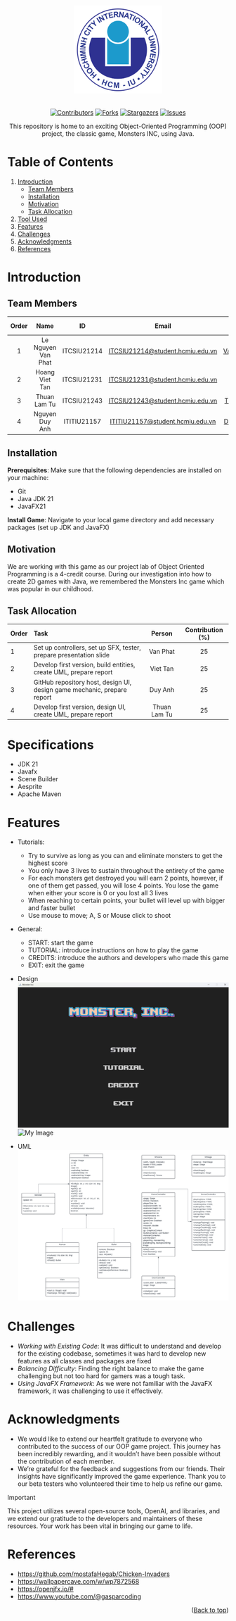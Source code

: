 <div id="header" align="center">
<!-- PROJECT LOGO -->
   <img src="./assets/logo/logo.png" alt="Logo" width="200" height="200">
</div>
</br>

<!-- Shield.io Badges -->
<div align="center">
	
[![Contributors][contributors-shield]][contributors-url]
[![Forks][forks-shield]][forks-url]
[![Stargazers][stars-shield]][stars-url]
[![Issues][issues-shield]][issues-url]

</div>


<!-- Welcome line -->
<p align="center">
  This repository is home to an exciting Object-Oriented Programming (OOP) project, the classic game, Monsters INC, using Java.
</p>

<!-- TABLE OF CONTENTS -->
# Table of Contents
  <ol>
    <li>
      <a href="#Introduction">Introduction</a>
      <ul>
        <li><a href="#Team-members">Team Members</a></li>
	<li><a href="#installation">Installation</a></li>
	<li><a href="#motivation">Motivation</a></li>
	<li><a href="#task-allocation">Task Allocation</a></li>      
      </ul>
    </li>
    <li><a href="#Tool-Used">Tool Used</a></li>
    <li><a href="#features">Features</a></li>
    <li><a href="#challenges">Challenges</a></li>
    <li><a href="#acknowledgments">Acknowledgments</a></li>
    <li><a href="#references">References</a></li>
  </ol>

<!-- ABOUT THE PROJECT -->
# Introduction 
<p align="justify">

</p>

<!-- TEAM MEMBERS -->
## Team Members 

| Order |         Name          |     ID      |                  Email                  |                       Github account                        |                              Facebook                              |
| :---: | :-------------------: | :---------: |:---------------------------------------:| :---------------------------------------------------------: | :----------------------------------------------------------------: 
|   1   | Le Nguyen Van Phat | ITCSIU21214 |  ITCSIU21214@student.hcmiu.edu.vn | [Vanphat0211](https://github.com/Vanphat0211) | [Van Phat](https://www.facebook.com/profile.php?id=100016877142624) |
|   2   | Hoang Viet Tan | ITCSIU21231 |  ITCSIU21231@student.hcmiu.edu.vn | [viettan98](https://github.com/viettan98) | [V Tan Hoang](https://www.facebook.com/tan.n.0102) |
|   3   | Thuan Lam Tu | ITCSIU21243 |  ITCSIU21243@student.hcmiu.edu.vn | [ThuanLamTu](https://github.com/ThuanLamTu) | [Thuan Lam Tu](https://www.facebook.com/profile.php?id=100017217782698) |
|   4   | Nguyen Duy Anh | ITITIU21157 | ITITIU21157@student.hcmiu.edu.vn | [DuyAnh1209](https://github.com/DuyAnh1209) | [Duy Anh](https://www.facebook.com/profile.php?id=100092640750761&mibextid=LQQJ4d) |


<!-- INSTALLATION -->
## Installation 
**Prerequisites**: Make sure that the following dependencies are installed on your machine:
- Git
- Java JDK 21
- JavaFX21

**Install Game**: Navigate to your local game directory and add necessary packages (set up JDK and JavaFX)

<!-- MOTIVATION -->
## Motivation 
We are working with this game as our project lab of Object Oriented Programming is a 4-credit course. During our investigation into how to create 2D games with Java, we remembered the Monsters Inc game which was popular in our childhood.
<p align="justify">

</p>

<!-- TASK ALLOCATION -->
## Task Allocation 
| Order | Task                                  |  Person   | Contribution (%) |
| :---- |:--------------------------------------| :-------: | :----------: |
| 1     | Set up controllers, set up SFX, tester, prepare presentation slide | Van Phat  |      25      |
| 2     | Develop first version, build entities, create UML, prepare report | Viet Tan |      25      |
| 3     | GitHub repository host, design UI, design game mechanic, prepare report | Duy Anh |      25      |
| 4     | Develop first version, design UI, create UML, prepare report | Thuan Lam Tu |      25      |

<!-- SPECIFICATIONS -->
# Specifications 
- JDK 21 
- Javafx
- Scene Builder
- Aesprite
- Apache Maven

<!-- FEATURES -->
# Features 
- Tutorials:
  - Try to survive as long as you can and eliminate monsters to get the highest score
  - You only have 3 lives to sustain throughout the entirety of the game
  - For each monsters get destroyed you will earn 2 points, however, if one of them get passed, you will lose 4 points. You lose the game when either your score is 0 or you lost all 3 lives
  - When reaching to certain points, your bullet will level up with bigger and faster bullet
  - Use mouse to move; A, S or Mouse click to shoot
- General:
  - START: start the game
  - TUTORIAL: introduce instructions on how to play the game
  - CREDITS: introduce the authors and developers who made this game
  - EXIT: exit the game

- Design
![My Image](assets/logo/Design1.png)
![My Image](assets/logo/Design2.png)

- UML
![My Image](assets/logo/UML.png)

<!-- CHALLENGES -->
# Challenges
- *Working with Existing Code*: It was difficult to understand and develop for the existing codebase, sometimes it was hard to develop new features as all classes and packages are fixed
- *Balancing Difficulty*: Finding the right balance to make the game challenging but not too hard for gamers was a tough task.
- *Using JavaFX Framework*: As we were not familiar with the JavaFX framework, it was challenging to use it effectively.

<!-- ACKNOWLEDGMENTS -->
# Acknowledgments
- We would like to extend our heartfelt gratitude to everyone who contributed to the success of our OOP game project. This journey has been incredibly rewarding, and it wouldn’t have been possible without the contribution of each member.
- We’re grateful for the feedback and suggestions from our friends. Their insights have significantly improved the game experience. Thank you to our beta testers who volunteered their time to help us refine our game.
> [!IMPORTANT]
> This project utilizes several open-source tools, OpenAI, and libraries, and we extend our gratitude to the developers and maintainers of these resources. Your work has been vital in bringing our game to life.

<p align="justify">

</p>

<!-- REFERENCES -->
# References
* https://github.com/mostafaHegab/Chicken-Invaders
* https://wallpapercave.com/w/wp7872568
* https://openjfx.io/#
* https://www.youtube.com/@gasparcoding

<p align="right">(<a href="#header">Back to top</a>)</p>

<!-- Badges link-->
[contributors-shield]: https://img.shields.io/github/contributors/MicroGix/OOP_Project?style=for-the-badge&label=CONTRIBUTORS 
[contributors-url]: https://github.com/DuyAnh1209/Chickenchill/graphs/contributors
[forks-shield]:https://img.shields.io/github/forks/MicroGix/OOP_Project?style=for-the-badge&label=FORKS
[forks-url]: https://github.com/DuyAnh1209/Chickenchill/forks
[stars-shield]: https://img.shields.io/github/stars/MicroGix/OOP_Project?style=for-the-badge&label=STARS
[stars-url]: https://github.com/MicroGix/OOP_Proeject/stargazers
[issues-shield]: https://img.shields.io/github/issues/MicroGix/OOP_Project?style=for-the-badge&label=ISSUES
[issues-url]: https://github.com/DuyAnh1209/Chickenchill/issues
